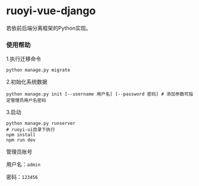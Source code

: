 # ruoyi-vue-django
若依前后端分离框架的Python实现。

### 使用帮助
1.执行迁移命令
```
python manage.py migrate
```
2.初始化系统数据
```
python manage.py init [--username 用户名] [--password 密码] # 添加参数可指定管理员用户名密码
```
3.启动
```
python manage.py runserver
# ruoyi-ui目录下执行
npm install
npm run dev
```
管理员账号

用户名：`admin`

密码：`123456`